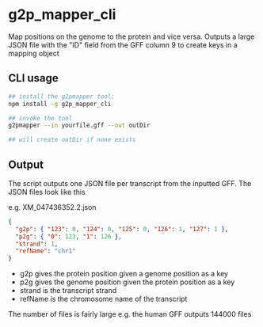 # g2p_mapper_cli

Map positions on the genome to the protein and vice versa. Outputs a large JSON
file with the "ID" field from the GFF column 9 to create keys in a mapping
object

## CLI usage

```bash
## install the g2pmapper tool:
npm install -g g2p_mapper_cli

## invoke the tool
g2pmapper --in yourfile.gff --out outDir

## will create outDir if none exists
```

## Output

The script outputs one JSON file per transcript from the inputted GFF. The JSON
files look like this

e.g. XM_047436352.2.json

```json
{
  "g2p": { "123": 0, "124": 0, "125": 0, "126": 1, "127": 1 },
  "p2g": { "0": 123, "1": 126 },
  "strand": 1,
  "refName": "chr1"
}
```

- g2p gives the protein position given a genome position as a key
- p2g gives the genome position given the protein position as a key
- strand is the transcript strand
- refName is the chromosome name of the transcript

The number of files is fairly large e.g. the human GFF outputs 144000 files

